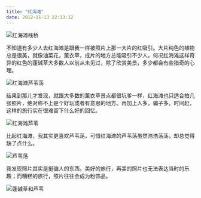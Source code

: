 ```yaml
---
title: "红海滩"
date: 2012-11-13 22:13:12
---
```


![红海滩栈桥](../../../images/2012/11/IMG_0462-1.jpg "红海滩栈桥")

不知道有多少人去红海滩是跟我一样被照片上那一大片的红吸引。大片纯色的植物总是很美，就像油菜花，薰衣草，成片的地方总能吸引不少人。何况红海滩这样奇异的红色的蓬碱草大多数人以前从未见过，除了欣赏美景，多少都会有些猎奇的心理。 

![红海滩芦苇荡](../../../images/2012/11/IMG_0147.jpg "红海滩芦苇荡")

结果到那儿才发现，就跟大多数的薰衣草景点都很坑爹一样，红海滩也只适合拍几张照片，绝对称不上是个好玩或者有意思的地方。再加上人多，骗子多，时间赶，这样的旅行实在很难留下什么好的回忆。 

![红海滩芦苇](../../../images/2012/11/IMG_05211.jpg "红海滩芦苇")

比起红海滩，我其实更喜欢芦苇荡，可惜红海滩的芦苇荡虽然浩浩荡荡，却总觉得缺了点什么。 

![芦苇荡](../../../images/2012/11/IMG_0545-1.jpg "芦苇荡")

我发现照片其实是挺骗人的东西。美好的旅行，再美的照片也无法表达当时的乐趣；而糟糕的旅行，照片往往会成为粉饰品。

![蓬碱草和芦苇](../../../images/2012/11/IMG_0484.jpg "蓬碱草和芦苇")